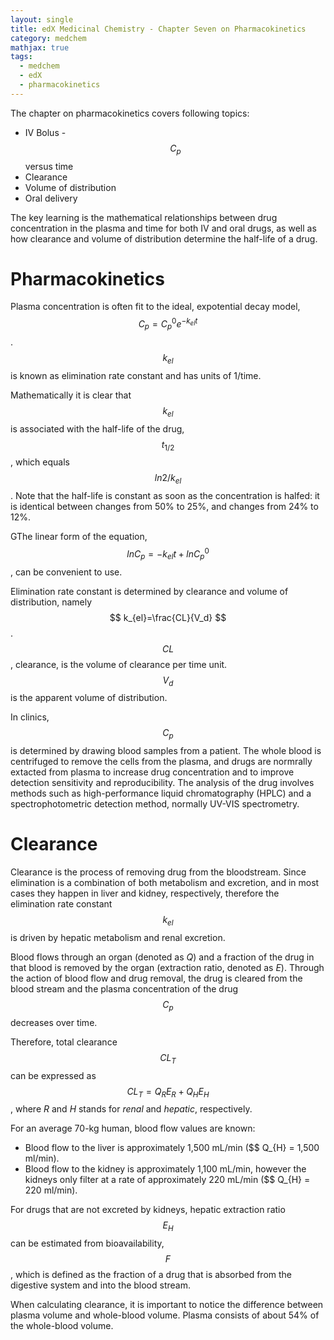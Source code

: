 ```yaml
---
layout: single
title: edX Medicinal Chemistry - Chapter Seven on Pharmacokinetics
category: medchem
mathjax: true
tags: 
  - medchem
  - edX
  - pharmacokinetics
---
```



The chapter on pharmacokinetics covers following topics:

* IV Bolus - $$ C_{p} $$ versus time
* Clearance
* Volume of distribution
* Oral delivery

The key learning is the mathematical relationships between drug concentration in the plasma and time for both IV and oral drugs, as well as how clearance and volume of distribution determine the half-life of a drug.

# Pharmacokinetics

Plasma concentration is often fit to the ideal, expotential decay model, $$ C_p = {C_p}^0e^{-k_{el}t} $$. $$ k_{el} $$ is known as elimination rate constant and has units of 1/time.

Mathematically it is clear that $$ k_{el} $$ is associated with the half-life of the drug, $$ t_{1/2} $$, which equals $$ ln2/k_{el} $$. Note that the half-life is constant as soon as the concentration is halfed: it is identical between changes from 50% to 25%, and changes from 24% to 12%. 

GThe linear form of the equation, $$ lnC_p = -k_{el}t + ln{C_p}^0 $$, can be convenient to use.

Elimination rate constant is determined by clearance and volume of distribution, namely $$ k_{el}=\frac{CL}{V_d} $$. $$ CL $$, clearance, is the volume of clearance per time unit. $$ V_d $$ is the apparent volume of distribution.

In clinics, $$ C_p $$ is determined by drawing blood samples from a patient. The whole blood is centrifuged to remove the cells from the plasma, and drugs are normrally extacted from plasma to increase drug concentration and to improve detection sensitivity and reproducibility. The analysis of the drug involves methods such as high-performance liquid chromatography (HPLC) and a spectrophotometric detection method, normally UV-VIS spectrometry.

# Clearance

Clearance is the process of removing drug from the bloodstream. Since elimination is a combination of both metabolism and excretion, and in most cases they happen in liver and kidney, respectively, therefore the elimination rate constant $$ k_{el} $$ is driven by hepatic metabolism and renal excretion.

Blood flows through an organ (denoted as *Q*) and a fraction of the drug in that blood is removed by the organ (extraction ratio, denoted as *E*). Through the action of blood flow and drug removal, the drug is cleared from the blood stream and the plasma concentration of the drug $$ C_p $$ decreases over time.

Therefore, total clearance $$ CL_{T} $$ can be expressed as $$ CL_{T}=Q_{R}E_{R}+Q_{H}E_{H} $$, where *R* and *H* stands for *renal* and *hepatic*, respectively.

For an average 70-kg human, blood flow values are known:
* Blood flow to the liver is approximately 1,500 mL/min ($$ Q_{H} = 1,500 ml/min).
* Blood flow to the kidney is approximately 1,100 mL/min, however the kidneys only filter at a rate of approximately 220 mL/min ($$ Q_{H} = 220 ml/min).

For drugs that are not excreted by kidneys, hepatic extraction ratio $$ E_{H} $$ can be estimated from bioavailability, $$ F $$, which is defined as the fraction of a drug that is absorbed from the digestive system and into the blood stream.

When calculating clearance, it is important to notice the difference between plasma volume and whole-blood volume. Plasma consists of about 54% of the whole-blood volume.
